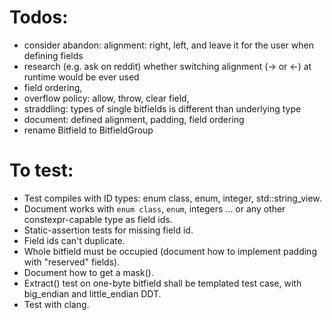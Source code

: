 # Todos:

* consider abandon: alignment: right, left, and leave it for the user when defining fields
* research (e.g. ask on reddit) whether switching alignment (-> or <-) at runtime would be ever used
* field ordering,
* overflow policy: allow, throw, clear field,
* straddling: types of single bitfields is different than underlying type
* document: defined alignment, padding, field ordering
* rename Bitfield to BitfieldGroup

# To test:

* Test compiles with ID types: enum class, enum, integer, std::string_view.
* Document works with `enum class`, `enum`, integers ... or any other constexpr-capable type as field ids.
* Static-assertion tests for missing field id.
* Field ids can't duplicate.
* Whole bitfield must be occupied (document how to implement padding with "reserved" fields).
* Document how to get a mask().
* Extract() test on one-byte bitfield shall be templated test case, with big_endian and little_endian DDT.
* Test with clang.
